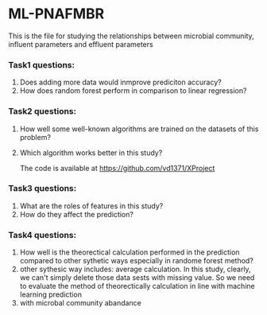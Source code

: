 # ML-PNAFMBR
This is the file for studying the relationships between microbial community, influent parameters and effluent parameters



### Task1 questions:
 1. Does adding more data would inmprove prediciton accuracy?
 2. How does random forest perform in comparison to linear regression?

### Task2 questions:
 1. How well some well-known algorithms are trained on the datasets of this problem?
 2. Which algorithm works better in this study?

    The code is available at https://github.com/vd1371/XProject

### Task3 questions:
 1. What are the roles of features in this study?
 2. How do they affect the prediction?

 ### Task4 questions:
 1. How well is the theorectical calculation performed in the prediction compared to other sythetic ways especially in randome forest method?
 2. other sythesic way includes: average calculation. 
 In this study, clearly, we can't simply delete those data sests with missing value. So we need to evaluate the method of theorectically calculation in line with machine learning prediction
 3. with microbal community abandance
